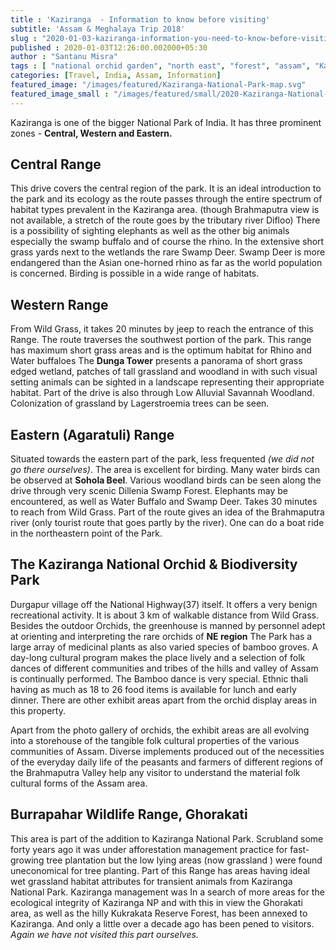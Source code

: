 ```yaml
---
title : 'Kaziranga  - Information to know before visiting'
subtitle: 'Assam & Meghalaya Trip 2018'
slug : "2020-01-03-kaziranga-information-you-need-to-know-before-visiting"
published : 2020-01-03T12:26:00.002000+05:30
author : "Santanu Misra"
tags : [ "national orchid garden", "north east", "forest", "assam", "Kaziranga"]
categories: [Travel, India, Assam, Information]
featured_image: "/images/featured/Kaziranga-National-Park-map.svg"
featured_image_small : "/images/featured/small/2020-Kaziranga-National-Park-map.jpg"
---
```

Kaziranga is one of the bigger National Park of India. It has three prominent zones - **Central, Western and Eastern.**

## Central Range

This drive covers the central region of the park. It is an ideal introduction to the park and its ecology as the route passes through the entire spectrum of habitat types prevalent in the Kaziranga area. (though Brahmaputra view is not available, a stretch of the route goes by the tributary river Difloo) There is a possibility of sighting elephants as well as the other big animals especially the swamp buffalo and of course the rhino. In the extensive short grass yards next to the wetlands the rare Swamp Deer. <span class="underline">Swamp Deer is more endangered than the Asian one-horned rhino as far as the world population is concerned.</span> Birding is possible in a wide range of habitats.  

## Western Range

From Wild Grass, it takes 20 minutes by jeep to reach the entrance of this Range. The route traverses the southwest portion of the park. This range has maximum short grass areas and is the optimum habitat for Rhino and Water buffaloes The **Dunga Tower** presents a panorama of short grass edged wetland, patches of tall grassland and woodland in with such visual setting animals can be sighted in a landscape representing their appropriate habitat. Part of the drive is also through Low Alluvial Savannah Woodland. Colonization of grassland by Lagerstroemia trees can be seen.  

## Eastern (Agaratuli) Range

Situated towards the eastern part of the park, less frequented *(<span class="underline">we did not go there ourselves)</span>*. The area is excellent for birding. Many water birds can be observed at **Sohola Beel**. Various woodland birds can be seen along the drive through very scenic Dillenia Swamp Forest. Elephants may be encountered, as well as Water Buffalo and Swamp Deer. Takes 30 minutes to reach from Wild Grass. Part of the route gives an idea of the Brahmaputra river (only tourist route that goes partly by the river). One can do a boat ride in the northeastern point of the Park.

## The Kaziranga National Orchid & Biodiversity Park

Durgapur village off the National Highway(37) itself. It offers a very benign recreational activity. It is about 3 km of walkable distance from Wild Grass. Besides the outdoor Orchids, the greenhouse is manned by personnel adept at orienting and interpreting the rare orchids of **NE region** The Park has a large array of medicinal plants as also varied species of bamboo groves. A day-long cultural program makes the place lively and a selection of <span class="underline">folk dances of different communities</span> and tribes of the hills and valley of Assam is continually performed. The Bamboo dance is very special. <span class="underline">Ethnic thali having as much as 18 to 26 food items</span> is available for lunch and early dinner. There are other exhibit areas apart from the orchid display areas in this property.  

Apart from the photo gallery of orchids, the exhibit areas are all evolving into a storehouse of the tangible folk cultural properties of the various communities of Assam. Diverse implements produced out of the necessities of the everyday daily life of the peasants and farmers of different regions of the Brahmaputra Valley help any visitor to understand the material folk cultural forms of the Assam area.  

## Burrapahar Wildlife Range, Ghorakati

This area is part of the addition to Kaziranga National Park. Scrubland some forty years ago it was under afforestation management practice for fast-growing tree plantation but the low lying areas (now grassland ) were found uneconomical for tree planting. Part of this Range has areas having ideal wet grassland habitat attributes for transient animals from Kaziranga National Park. Kaziranga management was In a search of more areas for the ecological integrity of Kaziranga NP and with this in view the Ghorakati area, as well as the hilly Kukrakata Reserve Forest, has been annexed to Kaziranga. And only a little over a decade ago has been pened to visitors. <span class="underline">*Again we have not visited this part ourselves.*</span>  
